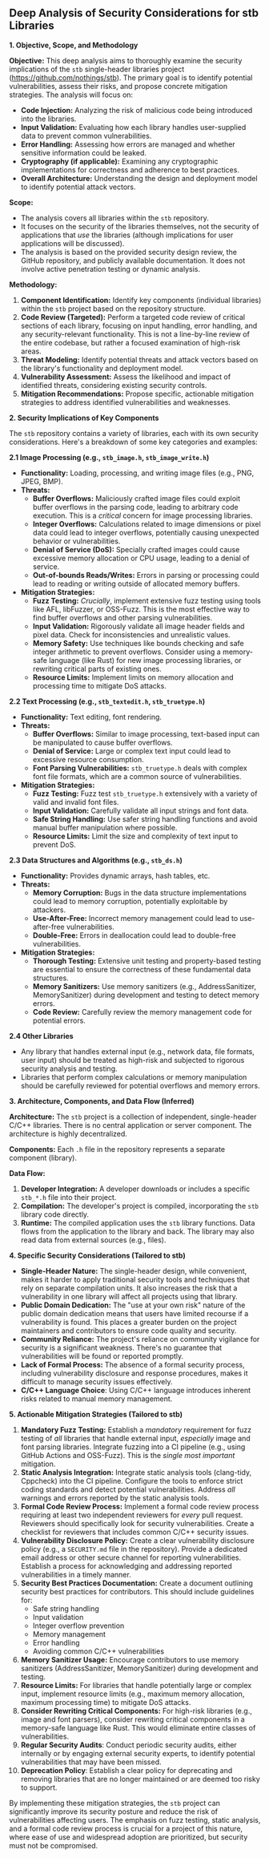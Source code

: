## Deep Analysis of Security Considerations for stb Libraries

**1. Objective, Scope, and Methodology**

**Objective:** This deep analysis aims to thoroughly examine the security implications of the `stb` single-header libraries project (https://github.com/nothings/stb).  The primary goal is to identify potential vulnerabilities, assess their risks, and propose concrete mitigation strategies.  The analysis will focus on:

*   **Code Injection:**  Analyzing the risk of malicious code being introduced into the libraries.
*   **Input Validation:**  Evaluating how each library handles user-supplied data to prevent common vulnerabilities.
*   **Error Handling:**  Assessing how errors are managed and whether sensitive information could be leaked.
*   **Cryptography (if applicable):**  Examining any cryptographic implementations for correctness and adherence to best practices.
*   **Overall Architecture:**  Understanding the design and deployment model to identify potential attack vectors.

**Scope:**

*   The analysis covers all libraries within the `stb` repository.
*   It focuses on the security of the libraries themselves, not the security of applications that *use* the libraries (although implications for user applications will be discussed).
*   The analysis is based on the provided security design review, the GitHub repository, and publicly available documentation.  It does not involve active penetration testing or dynamic analysis.

**Methodology:**

1.  **Component Identification:**  Identify key components (individual libraries) within the `stb` project based on the repository structure.
2.  **Code Review (Targeted):**  Perform a targeted code review of critical sections of each library, focusing on input handling, error handling, and any security-relevant functionality.  This is not a line-by-line review of the entire codebase, but rather a focused examination of high-risk areas.
3.  **Threat Modeling:**  Identify potential threats and attack vectors based on the library's functionality and deployment model.
4.  **Vulnerability Assessment:**  Assess the likelihood and impact of identified threats, considering existing security controls.
5.  **Mitigation Recommendations:**  Propose specific, actionable mitigation strategies to address identified vulnerabilities and weaknesses.

**2. Security Implications of Key Components**

The `stb` repository contains a variety of libraries, each with its own security considerations.  Here's a breakdown of some key categories and examples:

**2.1 Image Processing (e.g., `stb_image.h`, `stb_image_write.h`)**

*   **Functionality:**  Loading, processing, and writing image files (e.g., PNG, JPEG, BMP).
*   **Threats:**
    *   **Buffer Overflows:**  Maliciously crafted image files could exploit buffer overflows in the parsing code, leading to arbitrary code execution.  This is a *critical* concern for image processing libraries.
    *   **Integer Overflows:**  Calculations related to image dimensions or pixel data could lead to integer overflows, potentially causing unexpected behavior or vulnerabilities.
    *   **Denial of Service (DoS):**  Specially crafted images could cause excessive memory allocation or CPU usage, leading to a denial of service.
    *   **Out-of-bounds Reads/Writes:**  Errors in parsing or processing could lead to reading or writing outside of allocated memory buffers.
*   **Mitigation Strategies:**
    *   **Fuzz Testing:**  *Crucially*, implement extensive fuzz testing using tools like AFL, libFuzzer, or OSS-Fuzz.  This is the most effective way to find buffer overflows and other parsing vulnerabilities.
    *   **Input Validation:**  Rigorously validate all image header fields and pixel data.  Check for inconsistencies and unrealistic values.
    *   **Memory Safety:**  Use techniques like bounds checking and safe integer arithmetic to prevent overflows. Consider using a memory-safe language (like Rust) for new image processing libraries, or rewriting critical parts of existing ones.
    *   **Resource Limits:**  Implement limits on memory allocation and processing time to mitigate DoS attacks.

**2.2 Text Processing (e.g., `stb_textedit.h`, `stb_truetype.h`)**

*   **Functionality:**  Text editing, font rendering.
*   **Threats:**
    *   **Buffer Overflows:**  Similar to image processing, text-based input can be manipulated to cause buffer overflows.
    *   **Denial of Service:**  Large or complex text input could lead to excessive resource consumption.
    *   **Font Parsing Vulnerabilities:**  `stb_truetype.h` deals with complex font file formats, which are a common source of vulnerabilities.
*   **Mitigation Strategies:**
    *   **Fuzz Testing:**  Fuzz test `stb_truetype.h` extensively with a variety of valid and invalid font files.
    *   **Input Validation:**  Carefully validate all input strings and font data.
    *   **Safe String Handling:**  Use safer string handling functions and avoid manual buffer manipulation where possible.
    *   **Resource Limits:**  Limit the size and complexity of text input to prevent DoS.

**2.3 Data Structures and Algorithms (e.g., `stb_ds.h`)**

*   **Functionality:**  Provides dynamic arrays, hash tables, etc.
*   **Threats:**
    *   **Memory Corruption:**  Bugs in the data structure implementations could lead to memory corruption, potentially exploitable by attackers.
    *   **Use-After-Free:**  Incorrect memory management could lead to use-after-free vulnerabilities.
    *   **Double-Free:**  Errors in deallocation could lead to double-free vulnerabilities.
*   **Mitigation Strategies:**
    *   **Thorough Testing:**  Extensive unit testing and property-based testing are essential to ensure the correctness of these fundamental data structures.
    *   **Memory Sanitizers:**  Use memory sanitizers (e.g., AddressSanitizer, MemorySanitizer) during development and testing to detect memory errors.
    *   **Code Review:**  Carefully review the memory management code for potential errors.

**2.4 Other Libraries**

*   Any library that handles external input (e.g., network data, file formats, user input) should be treated as high-risk and subjected to rigorous security analysis and testing.
*   Libraries that perform complex calculations or memory manipulation should be carefully reviewed for potential overflows and memory errors.

**3. Architecture, Components, and Data Flow (Inferred)**

**Architecture:**  The `stb` project is a collection of independent, single-header C/C++ libraries.  There is no central application or server component.  The architecture is highly decentralized.

**Components:**  Each `.h` file in the repository represents a separate component (library).

**Data Flow:**

1.  **Developer Integration:** A developer downloads or includes a specific `stb_*.h` file into their project.
2.  **Compilation:** The developer's project is compiled, incorporating the `stb` library code directly.
3.  **Runtime:** The compiled application uses the `stb` library functions.  Data flows from the application to the library and back.  The library may also read data from external sources (e.g., files).

**4. Specific Security Considerations (Tailored to stb)**

*   **Single-Header Nature:** The single-header design, while convenient, makes it harder to apply traditional security tools and techniques that rely on separate compilation units.  It also increases the risk that a vulnerability in one library will affect all projects using that library.
*   **Public Domain Dedication:** The "use at your own risk" nature of the public domain dedication means that users have limited recourse if a vulnerability is found.  This places a greater burden on the project maintainers and contributors to ensure code quality and security.
*   **Community Reliance:** The project's reliance on community vigilance for security is a significant weakness.  There's no guarantee that vulnerabilities will be found or reported promptly.
*   **Lack of Formal Process:** The absence of a formal security process, including vulnerability disclosure and response procedures, makes it difficult to manage security issues effectively.
* **C/C++ Language Choice**: Using C/C++ language introduces inherent risks related to manual memory management.

**5. Actionable Mitigation Strategies (Tailored to stb)**

1.  **Mandatory Fuzz Testing:**  Establish a *mandatory* requirement for fuzz testing of *all* libraries that handle external input, *especially* image and font parsing libraries.  Integrate fuzzing into a CI pipeline (e.g., using GitHub Actions and OSS-Fuzz).  This is the *single most important* mitigation.
2.  **Static Analysis Integration:**  Integrate static analysis tools (clang-tidy, Cppcheck) into the CI pipeline.  Configure the tools to enforce strict coding standards and detect potential vulnerabilities.  Address *all* warnings and errors reported by the static analysis tools.
3.  **Formal Code Review Process:**  Implement a formal code review process requiring at least two independent reviewers for *every* pull request.  Reviewers should specifically look for security vulnerabilities.  Create a checklist for reviewers that includes common C/C++ security issues.
4.  **Vulnerability Disclosure Policy:**  Create a clear vulnerability disclosure policy (e.g., a `SECURITY.md` file in the repository).  Provide a dedicated email address or other secure channel for reporting vulnerabilities.  Establish a process for acknowledging and addressing reported vulnerabilities in a timely manner.
5.  **Security Best Practices Documentation:**  Create a document outlining security best practices for contributors.  This should include guidelines for:
    *   Safe string handling
    *   Input validation
    *   Integer overflow prevention
    *   Memory management
    *   Error handling
    *   Avoiding common C/C++ vulnerabilities
6.  **Memory Sanitizer Usage:**  Encourage contributors to use memory sanitizers (AddressSanitizer, MemorySanitizer) during development and testing.
7.  **Resource Limits:**  For libraries that handle potentially large or complex input, implement resource limits (e.g., maximum memory allocation, maximum processing time) to mitigate DoS attacks.
8.  **Consider Rewriting Critical Components:** For high-risk libraries (e.g., image and font parsers), consider rewriting critical components in a memory-safe language like Rust. This would eliminate entire classes of vulnerabilities.
9. **Regular Security Audits**: Conduct periodic security audits, either internally or by engaging external security experts, to identify potential vulnerabilities that may have been missed.
10. **Deprecation Policy**: Establish a clear policy for deprecating and removing libraries that are no longer maintained or are deemed too risky to support.

By implementing these mitigation strategies, the `stb` project can significantly improve its security posture and reduce the risk of vulnerabilities affecting users. The emphasis on fuzz testing, static analysis, and a formal code review process is crucial for a project of this nature, where ease of use and widespread adoption are prioritized, but security must not be compromised.